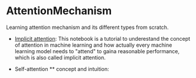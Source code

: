 # AttentionMechanism
Learning attention mechanism and its different types from scratch.

* [Implicit attention](https://github.com/bezhvin/AttentionMechanism/blob/main/ImplicitAttention.ipynb): This notebook is a tutorial to underestand the concept of attention in machine learning and how actually every machine learning model needs to "attend" to gaina reasonable performance, which is also called implicit attention.

* Self-attention
** concept and intuition: 

